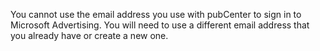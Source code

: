 You cannot use the email address you use with pubCenter to sign in to Microsoft Advertising. You will need to use a different email address that you already have or create a new one.

